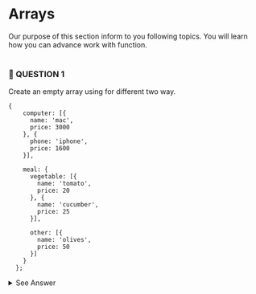 # Arrays

Our purpose of this section inform to you following topics. You will learn how you can advance work with function.
<br/>
<br/>
### 🔴 QUESTION 1

Create an empty array using for different two way.

```
{
    computer: [{
      name: 'mac',
      price: 3000
    }, {
      phone: 'iphone',
      price: 1600
    }],
  
    meal: {
      vegetable: [{
        name: 'tomato',
        price: 20
      }, {
        name: 'cucumber',
        price: 25
      }],
  
      other: [{
        name: 'olives',
        price: 50
      }]
    }
  };
```



<details>
  <summary>See Answer</summary>
  <br/>

  ```javascript
let product = {
    computer: [{
      name: 'mac',
      price: 3000
    }, {
      phone: 'iphone',
      price: 1600
    }],
  
    meal: {
      vegetable: [{
        name: 'tomato',
        price: 20
      }, {
        name: 'cucumber',
        price: 25
      }],
  
      other: [{
        name: 'olives',
        price: 50
      }]
    }
  };


  function getTotalPrices(obj)
  {
    if(Array.isArray(obj))
    {
      return obj.reduce((sum,val) => sum + val.price , 0);
    }
    else{
      let totalPrice = 0;
      for(element of Object.values(obj))
      {
        totalPrice += getTotalPrices(element);
      }

      return totalPrice;
    }

  }

  console.log(getTotalPrices(product));
  ```

  We need to travel all object for summing all prices under the products. We have two option for performing this cirtumstance: Loop based or recursive based.

</details>




